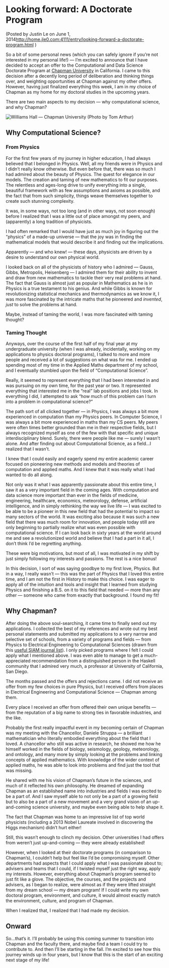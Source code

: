 Looking forward: A Doctorate Program
====================================

(Posted by Justin Le on June 1, 2014<http://home.jle0.com:4111/entry/looking-forward-a-doctorate-program.html> )

So a bit of some personal news (which you can safely ignore if you’re
not interested in my personal life!) — I’m excited to announce that I
have decided to accept an offer to the Computational and Data Science
Doctorate Program at [Chapman University](http://www.chapman.edu/) in
California. I came to this decision after a decently long period of
deliberation and thinking things over, and weighting opportunities at
Chapman against my other offers. However, having just finalized
everything this week, I am in my choice of Chapman as my home for my
doctoral studies in the upcoming years.

There are two main aspects to my decision — why computational science,
and why Chapman?

![Williams Hall — Chapman University (Photo by Tom
Arthur)](/img/entries/chapman/williams-hall.jpg "Williams Hall --- Chapman University (Photo by Tom Arthur)")

Why Computational Science?
--------------------------

### From Physics

For the first few years of my journey in higher education, I had always
believed that I belonged in Physics. Well, all my friends were in
Physics and I didn’t really know otherwise. But even before that, there
was so much I had admired about the beauty of Physics. The quest for
elegance in our models. The creation and taming of new mathematics to
fit our purposes. The relentless and ages-long drive to unify everything
into a single, beautiful framework with as few assumptions and axioms as
possible, and the fact that from such simplicity, things weave
themselves together to create such stunning complexity.

It was, in some ways, not too long (and in other ways, not soon enough)
before I realized that I was a little out of place amongst my peers, and
(apparently) a long tradition of physicists.

I had often remarked that I would have just as much joy in figuring out
the “physics” of a made-up universe — that the joy was in finding the
mathematical models that would describe it and finding out the
implications.

Apparently — and who knew! — these days, physicists are driven by a
desire to understand our own physical world.

I looked back on all of the physicists of history who I admired — Gauss,
Gibbs, Metropolis, Heisenberg — I admired them for their ability to
invent and draw from new mathematics to tackle their very real problems
at hand. The fact that Gauss is almost just as popular in Mathematics as
he is in Physics is a true testament to his genius. And while Gibbs is
known for revolutionizing statistical mechanics and thermodynamics as we
know it, I was more fascinated by the intricate maths that he pioneered
and *invented*, *just* to solve the problems at hand.

Maybe, instead of taming the world, I was more fascinated with taming
thought?

### Taming Thought

Anyways, over the course of the first half of my final year at my
undergraduate university (when I was already, incidentally, working on
my applications to physics doctoral programs), I talked to more and more
people and received a lot of suggestions on what was for me. I ended up
spending most of my time in the Applied Maths department of my school,
and I eventually stumbled upon the field of “Computational Science”.

Really, it seemed to represent everything that I had been interested in
and was pursuing on my own time, for the past year or two. It
represented everything that interested me in the “real” lab positions
and jobs I took. In everything I did, I attempted to ask “how much of
this problem can I turn into a problem in computational science?”

The path sort of all clicked together — in Physics, I was always a bit
more experienced in computation than my Physics peers. In Computer
Science, I was always a bit more experienced in maths than my CS peers.
My peers were often times better grounded than me in their respective
fields, but I always recognized myself as one of the few with that
specific and unique interdisciplinary blend. Surely, there were people
like me — surely I wasn’t alone. And after finding out about
Computational Science, as a field…I realized that I wasn’t.

I knew that I could easily and eagerly spend my entire academic career
focused on pioneering new methods and models and theories of computation
and applied maths. And I knew that it was really what I had wanted to do
all along.

Not only was it what I was apparently passionate about this entire time,
I saw it as a very important field in the coming ages. With computation
and data science more important than ever in the fields of medicine,
engineering, healthcare, economics, meteorology, defense, artificial
intelligence, and in simply rethinking the way we live life — I was
excited to be able to be a pioneer in this new field that had the
potential to impact so many sectors of the world. It was exciting also
because it was such a new field that there was much room for innovation,
and people today still are only beginning to partially realize what was
even possible with computational science. If I can look back in sixty
years at the world around me and see a revolutionized world and believe
that I had a part in it all, I don’t think I’d be regretting anything.

These were big motivations, but most of all, I was motivated in my shift
by just simply following my interests and passions. The rest is a nice
bonus!

In this decision, I sort of was saying goodbye to my first love,
Physics. But in a way, I really wasn’t — this was the part of Physics
that I loved this entire time, and I am not the first in History to make
this choice. I was eager to apply all of the intuition and tools and
insight that I learned from studying Physics and finishing a B.S. on it
to this field that needed — more than any other — someone who came from
exactly that background. I found my fit!

Why Chapman?
------------

After doing the above soul-searching, it came time to finally send out
my applications. I collected the best of my references and wrote out my
best personal statements and submitted my applications to a very narrow
and selective set of schools, from a variety of programs and fields —
from Physics to Electrical Engineering to Computational Sciences (drawn
from this [useful SIAM journal
list](http://www.siam.org/students/resources/cse_programs.php)). I only
picked programs where I felt I could apply what I mentioned above. I was
even able to manage to get a much-appreciated recommendation from a
distinguished person in the Haskell community that I admired very much,
a professor at University of California, San Diego.

The months passed and the offers and rejections came. I did not receive
an offer from my few choices in pure Physics, but I received offers from
places in Electrical Engineering and Computational Science — Chapman
among them.

Every place I received an offer from offered their own unique benefits —
from the reputation of a big name to strong ties in favorable
industries, and the like.

Probably the first really impactful event in my becoming certain of
Chapman was my meeting with the Chancellor, Daniele Struppa — a
brilliant mathematician who literally embodied everything about the
field that I loved. A chancellor who still was active in research, he
showed me how he himself worked in the fields of biology, seismology,
geology, meteorology, and ontology, and many more by simply looking at
the problems and linking concepts of applied mathematics. With knowledge
of the wider context of applied maths, he was able to look into problems
and find just the tool that was missing.

He shared with me his vision of Chapman’s future in the sciences, and
much of it reflected his own philosophy. He dreamed of expanding Chapman
as an established name into industries and fields I was excited to be a
part of. And I saw myself able to not only be a part of a growing field
but to also be a part of a new movement and a very grand vision of an
up-and-coming science university, and maybe even being able to help
shape it.

The fact that Chapman was home to an impressive list of top world
physicists (including a 2013 Nobel Laureate involved in discovering the
Higgs mechanism) didn’t hurt either!

Still, this wasn’t enough to clinch my decision. Other universities I
had offers from weren’t just up-and-coming — they were already
established!

However, when I looked at their doctorate programs (in comparison to
Chapman’s), I couldn’t help but feel like I’d be compromising myself.
Other departments had aspects that I could apply what I was passionate
about to; advisers and teams that I could, if I twisted myself just the
right way, apply my interests. However, everything about Chapman’s
program seemed to just fit like a glove. The objective, the courses, and
the projects and advisers, as I began to realize, were almost as if they
were lifted straight from my dream school — my dream program! If I could
write my own doctoral program, environment, and culture, it would almost
exactly match the environment, culture, and program of Chapman.

When I realized that, I realized that I had made my decision.

Onward
------

So…that’s it. I’ll probably be using this coming summer to transition
into Chapman and the faculty there, and maybe find a team I could try to
contribute to. And then I’ll be starting in the fall. I’m excited to see
how this journey winds up in four years, but I know that this is the
start of an exciting next stage of my life!
